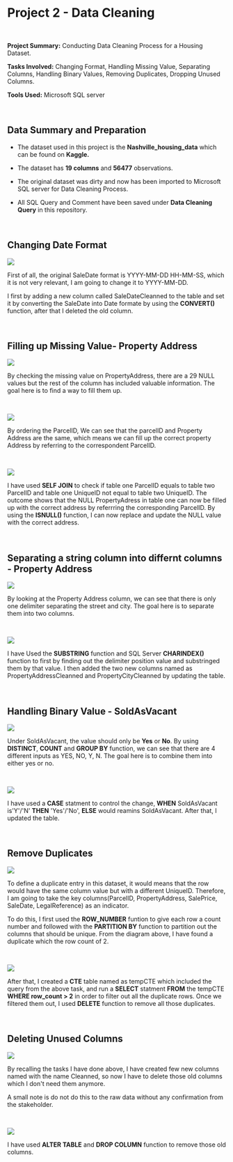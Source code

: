 # Project 2 - Data Cleaning

<br/>

**Project Summary:** Conducting Data Cleaning Process for a Housing Dataset.

**Tasks Involved:** Changing Format, Handling Missing Value, Separating Columns, Handling Binary Values, Removing Duplicates, Dropping Unused Columns.

**Tools Used:** Microsoft SQL server

<br/>

## Data Summary and Preparation

- The dataset used in this project is the **Nashville_housing_data** which can be found on **Kaggle.**

- The dataset has **19 columns** and **56477** observations.

- The original dataset was dirty and now has been imported to Microsoft SQL server for Data Cleaning Process. 

- All SQL Query and Comment have been saved under **Data Cleaning Query** in this repository.

<br/>

## Changing Date Format

![](images/1.png)

First of all, the original SaleDate format is YYYY-MM-DD HH-MM-SS, which it is not very relevant, I am going to change it to YYYY-MM-DD.

I first by adding a new column called SaleDateCleanned to the table and set it by converting the SaleDate into Date formate by using the **CONVERT()** function, after that I deleted the old column.

<br/>

## Filling up Missing Value- Property Address

![](images/2.png)

By checking the missing value on PropertyAddress, there are a 29 NULL values but the rest of the column has included valuable information. The goal here is to find a way to fill them up. 

<br/>

![](images/3.png)

By ordering the ParcelID, We can see that the parcelID and Property Address are the same, which means we can fill up the correct property Address by referring to the correspondent ParcelID.

<br/>

![](images/4.png)

I have used **SELF JOIN** to check if table one ParcelID equals to table two ParcelID and table one UniqueID not equal to table two UniqueID. The outcome shows that the NULL PropertyAdress in table one can now be filled up with the correct address by referrring the corresponding ParcelID. By using the **ISNULL()** function, I can now replace and update the NULL value with the correct address.

<br/>

## Separating a string column into differnt columns - Property Address

![](images/5.png)

By looking at the Property Address column, we can see that there is only one delimiter separating the street and city. The goal here is to separate them into two columns.

<br/>

![](images/6.png)

I have Used the **SUBSTRING** function and SQL Server **CHARINDEX()** function to first by finding out the delimiter position value and substringed them by that value. I then added the two new columns named as PropertyAddressCleanned and PropertyCityCleanned by updating the table. 

<br/>

## Handling Binary Value - SoldAsVacant

![](images/7.png)

Under SoldAsVacant, the value should only be **Yes** or **No**. By using **DISTINCT**, **COUNT** and **GROUP BY** function, we can see that there are 4 different inputs as YES, NO, Y, N. The goal here is to combine them into either yes or no. 

<br/>

![](images/8.png)

I have used a **CASE** statment to control the change, **WHEN** SoldAsVacant is'Y'/'N' **THEN** 'Yes'/'No', **ELSE** would reamins SoldAsVacant. After that, I updated the table. 

<br/>

## Remove Duplicates

![](images/9.png)

To define a duplicate entry in this dataset, it would means that the row would have the same column value but with a different UniqueID. Therefore, I am going to take the key columns(ParcelID, PropertyAddress, SalePrice, SaleDate, LegalReference) as an indicator. 

To do this, I first used the **ROW_NUMBER** funtion to give each row a count number and followed with the **PARTITION BY** function to partition out the columns that should be unique. From the diagram above, I have found a duplicate which the row count of 2. 

<br/>

![](images/10.png)

After that, I created a **CTE** table named as tempCTE which included the query from the above task, and run a **SELECT** statment **FROM** the tempCTE **WHERE row_count > 2** in order to filter out all the duplicate rows. Once we filtered them out, I used **DELETE** function to remove all those duplicates. 

<br/>

## Deleting Unused Columns

![](images/11.png)

By recalling the tasks I have done above, I have created few new columns named with the name Cleanned, so now I have to delete those old columns which I don't need them anymore. 

A small note is do not do this to the raw data without any confirmation from the stakeholder.  

<br/>

![](images/12.png)

I have used **ALTER TABLE** and **DROP COLUMN** function to remove those old columns. 










